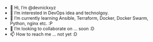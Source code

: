 - 👋 Hi, I’m @devnickxyz
- 👀 I’m interested in DevOps idea and technolgoy.
- 🌱 I’m currently learning Ansible, Terraform, Docker, Docker Swarm, Python, nginx etc. :P
- 💞️ I’m looking to collaborate on ... soon :D
- 📫 How to reach me ... not yet :D

<!---
devnickxyz/devnickxyz is a ✨ special ✨ repository because its `README.md` (this file) appears on your GitHub profile.
You can click the Preview link to take a look at your changes.
--->
